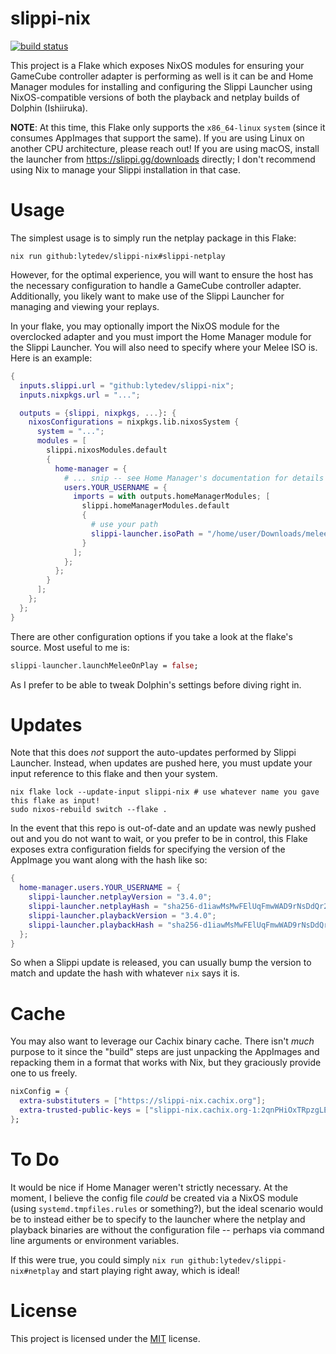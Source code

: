 # slippi-nix

[![build status](https://github.com/lytedev/slippi-nix/actions/workflows/build-and-cache.yaml/badge.svg)](https://github.com/lytedev/slippi-nix/actions/workflows/build-and-cache.yaml)

This project is a Flake which exposes NixOS modules for ensuring your GameCube
controller adapter is performing as well is it can be and Home Manager modules
for installing and configuring the Slippi Launcher using NixOS-compatible
versions of both the playback and netplay builds of Dolphin (Ishiiruka).

**NOTE**: At this time, this Flake only supports the `x86_64-linux` `system`
(since it consumes AppImages that support the same). If you are using Linux on
another CPU architecture, please reach out! If you are using macOS, install the
launcher from https://slippi.gg/downloads directly; I don't recommend using Nix
to manage your Slippi installation in that case.

# Usage

The simplest usage is to simply run the netplay package in this Flake:

```shell
nix run github:lytedev/slippi-nix#slippi-netplay
```

However, for the optimal experience, you will want to ensure the host has the
necessary configuration to handle a GameCube controller adapter. Additionally,
you likely want to make use of the Slippi Launcher for managing and viewing
your replays.

In your flake, you may optionally import the NixOS module for the overclocked
adapter and you must import the Home Manager module for the Slippi Launcher. You
will also need to specify where your Melee ISO is. Here is an example:

```nix
{
  inputs.slippi.url = "github:lytedev/slippi-nix";
  inputs.nixpkgs.url = "...";

  outputs = {slippi, nixpkgs, ...}: {
    nixosConfigurations = nixpkgs.lib.nixosSystem {
      system = "...";
      modules = [
        slippi.nixosModules.default
        {
          home-manager = {
            # ... snip -- see Home Manager's documentation for details
            users.YOUR_USERNAME = {
              imports = with outputs.homeManagerModules; [
                slippi.homeManagerModules.default
                {
                  # use your path
                  slippi-launcher.isoPath = "/home/user/Downloads/melee.iso";
                }
              ];
            };
          };
        }
      ];
    };
  };
}
```

There are other configuration options if you take a look at the flake's source.
Most useful to me is:

```nix
slippi-launcher.launchMeleeOnPlay = false;
```

As I prefer to be able to tweak Dolphin's settings before diving right in.

# Updates

Note that this does _not_ support the auto-updates performed by Slippi Launcher.
Instead, when updates are pushed here, you must update your input reference to
this flake and then your system.

```shell_session
nix flake lock --update-input slippi-nix # use whatever name you gave this flake as input!
sudo nixos-rebuild switch --flake .
```

In the event that this repo is out-of-date and an update was newly pushed out
and you do not want to wait, or you prefer to be in control, this Flake exposes
extra configuration fields for specifying the version of the AppImage you want
along with the hash like so:

```nix
{
  home-manager.users.YOUR_USERNAME = {
    slippi-launcher.netplayVersion = "3.4.0";
    slippi-launcher.netplayHash = "sha256-d1iawMsMwFElUqFmwWAD9rNsDdQr2LKscU8xuJPvxYg=";
    slippi-launcher.playbackVersion = "3.4.0";
    slippi-launcher.playbackHash = "sha256-d1iawMsMwFElUqFmwWAD9rNsDdQr2LKscU8xuJPvxYg=";
  };
}
```

So when a Slippi update is released, you can usually bump the version to match
and update the hash with whatever `nix` says it is.

# Cache

You may also want to leverage our Cachix binary cache. There isn't _much_
purpose to it since the "build" steps are just unpacking the AppImages and
repacking them in a format that works with Nix, but they graciously provide one
to us freely.

```nix
nixConfig = {
  extra-substituters = ["https://slippi-nix.cachix.org"];
  extra-trusted-public-keys = ["slippi-nix.cachix.org-1:2qnPHiOxTRpzgLEtx6K4kXq/ySDg7zHEJ58J6xNDvBo="];
};
```

# To Do

It would be nice if Home Manager weren't strictly necessary. At the moment,
I believe the config file _could_ be created via a NixOS module (using
`systemd.tmpfiles.rules` or something?), but the ideal scenario would be to
instead either be to specify to the launcher where the netplay and playback
binaries are without the configuration file -- perhaps via command line
arguments or environment variables.

If this were true, you could simply `nix run github:lytedev/slippi-nix#netplay`
and start playing right away, which is ideal!

# License

This project is licensed under the [MIT](./license) license.
